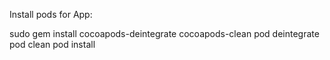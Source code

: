 Install pods for App:

sudo gem install cocoapods-deintegrate cocoapods-clean
pod deintegrate
pod clean
pod install
